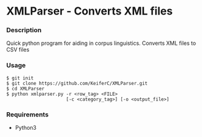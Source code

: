 # XMLParser - Converts XML files

### Description
Quick python program for aiding in corpus linguistics. Converts XML files to CSV files

### Usage
```shell
$ git init
$ git clone https://github.com/KeiferC/XMLParser.git
$ cd XMLParser
$ python xmlparser.py -r <row_tag> <FILE> 
                      [-c <category_tag>] [-o <output_file>]
```

### Requirements
- Python3

